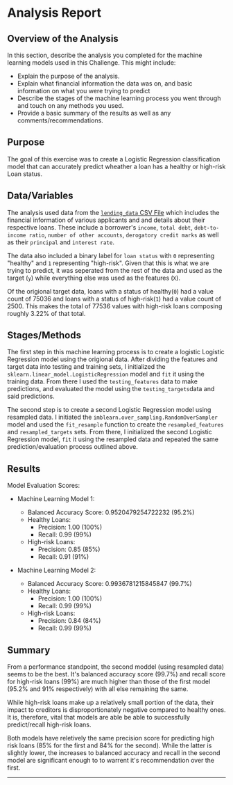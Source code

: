 # Analysis Report

## Overview of the Analysis

In this section, describe the analysis you completed for the machine learning models used in this Challenge. This might include:

* Explain the purpose of the analysis.
* Explain what financial information the data was on, and basic information on what you were trying to predict
* Describe the stages of the machine learning process you went through and touch on any methods you used.
* Provide a basic summary of the results as well as any comments/recommendations.   

## Purpose
The goal of this exercise was to create a Logistic Regression classification model that can accurately predict wheather a loan has a healthy or high-risk Loan status. 

## Data/Variables
The analysis used data from the [`lending_data` CSV File](Resources/lending_data.csv) which includes the financial information of various applicants and and details about their respective loans. These include a borrower's `income`, `total debt`, `debt-to-income ratio`, `number of other accounts`, `derogatory credit marks` as well as their `principal` and `interest rate`.

The data also included a binary label for `loan status` with `0` representing "healthy" and `1` representing "high-risk". Given that this is what we are trying to predict, it was seperated from the rest of the data and used as the target (`y`) while everything else was used as the features (`X`).

Of the origional target data, loans with a status of healthy(`0`) had a value count of 75036 and loans with a status of high-risk(`1`) had a value count of 2500. This makes the total of 77536 values with high-risk loans composing roughly 3.22% of that total.

## Stages/Methods
The first step in this machine learning process is to create a logistic Logistic Regression model using the origional data. After dividing the features and target data into testing and training sets,
I initialized the `sklearn.linear_model.LogisticRegression` model and `fit` it using the training data. From there I used the `testing_features` data to make predictions, and evaluated the model using the `testing_targets`data and said predictions.

The second step is to create a second Logistic Regression model using resampled data. I initiated the `imblearn.over_sampling.RandomOverSampler` model and used the `fit_resample` function to create the `resampled_features` and `resampled_targets` sets. From there, I initialized the second Logistic Regression model, `fit` it using the resampled data and repeated the same prediction/evaluation process outlined above.

## Results

Model Evaluation Scores:
* Machine Learning Model 1:
  * Balanced Accuracy Score: 0.9520479254722232 (95.2%)  
  * Healthy Loans:
    * Precision: 1.00 (100%)
    * Recall: 0.99 (99%)
  * High-risk Loans:
    * Precision: 0.85 (85%)
    * Recall: 0.91 (91%)

* Machine Learning Model 2:
  * Balanced Accuracy Score: 0.9936781215845847 (99.7%)
  * Healthy Loans:
    * Precision: 1.00 (100%)
    * Recall: 0.99 (99%)
  * High-risk Loans:
    * Precision: 0.84 (84%)
    * Recall: 0.99 (99%)

## Summary
From a performance standpoint, the second moddel (using resampled data) seems to be the best. It's balanced accuracy score (99.7%) and recall score for high-risk loans (99%) are much higher than those of the first model (95.2% and 91% respectively) with all else remaining the same.  

While high-risk loans make up a relatively small portion of the data, their impact to creditors is disproportionately negative compared to healthy ones. It is, therefore, vital that models are able be able to successfully predict/recall high-risk loans.

Both models have reletively the same precision score for predicting high risk loans (85% for the first and 84% for the second). While the latter is slightly lower, the increases to balanced accuracy and recall in the second model are significant enough to to warrent it's recommendation over the first.

---